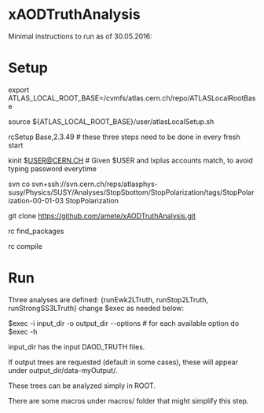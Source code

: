 # xAODTruthAnalysis

Minimal instructions to run as of 30.05.2016:

Setup
=====
export ATLAS_LOCAL_ROOT_BASE=/cvmfs/atlas.cern.ch/repo/ATLASLocalRootBase 

source ${ATLAS_LOCAL_ROOT_BASE}/user/atlasLocalSetup.sh

rcSetup Base,2.3.49 # these three steps need to be done in every fresh start

kinit $USER@CERN.CH # Given $USER and lxplus accounts match, to avoid typing password everytime

svn co svn+ssh://svn.cern.ch/reps/atlasphys-susy/Physics/SUSY/Analyses/StopSbottom/StopPolarization/tags/StopPolarization-00-01-03 StopPolarization

git clone https://github.com/amete/xAODTruthAnalysis.git

rc find_packages

rc compile


Run
=====
Three analyses are defined: {runEwk2LTruth, runStop2LTruth, runStrongSS3LTruth} change $exec as needed below:


$exec -i input_dir -o output_dir --options # for each available option do $exec -h

input_dir has the input DAOD_TRUTH files.

If output trees are requested (default in some cases), these will appear under output_dir/data-myOutput/.

These trees can be analyzed simply in ROOT. 

There are some macros under macros/ folder that might simplify this step.


